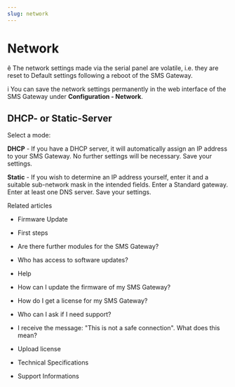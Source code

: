 ```yaml
---
slug: network
---
```


# Network

ê The network settings made via the serial panel are volatile, i.e. they are
reset to Default settings following a reboot of the SMS Gateway.

i You can save the network settings permanently in the web interface of the
SMS Gateway under **Configuration - Network**.

## DHCP- or Static-Server

Select a mode:  
  
**DHCP** \- If you have a DHCP server, it will automatically assign an IP
address to your SMS Gateway. No further settings will be necessary. Save your
settings.

**Static** \- If you wish to determine an IP address yourself, enter it and a
suitable sub-network mask in the intended fields. Enter a Standard gateway.
Enter at least one DNS server. Save your settings.

Related articles

  * Firmware Update

  * First steps 

  * Are there further modules for the SMS Gateway?
  * Who has access to software updates?

  * Help

  * How can I update the firmware of my SMS Gateway?

  * How do I get a license for my SMS Gateway?

  * Who can I ask if I need support?

  * I receive the message: "This is not a safe connection". What does this mean?

  * Upload license

  * Technical Specifications
  * Support Informations

